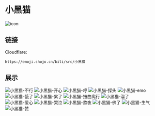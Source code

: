# 小黑猫
![icon](https://emoji.shojo.cn/bili/src/小黑猫/icon.png)
## 链接
Cloudflare:
```
https://emoji.shojo.cn/bili/src/小黑猫
```
## 展示
![小黑猫-不行](https://emoji.shojo.cn/bili/src/小黑猫/小黑猫-不行.png)
![小黑猫-开心](https://emoji.shojo.cn/bili/src/小黑猫/小黑猫-开心.png)
![小黑猫-哼](https://emoji.shojo.cn/bili/src/小黑猫/小黑猫-哼.png)
![小黑猫-探头](https://emoji.shojo.cn/bili/src/小黑猫/小黑猫-探头.png)
![小黑猫-emo](https://emoji.shojo.cn/bili/src/小黑猫/小黑猫-emo.png)
![小黑猫-饿了](https://emoji.shojo.cn/bili/src/小黑猫/小黑猫-饿了.png)
![小黑猫-累了](https://emoji.shojo.cn/bili/src/小黑猫/小黑猫-累了.png)
![小黑猫-扭曲爬行](https://emoji.shojo.cn/bili/src/小黑猫/小黑猫-扭曲爬行.png)
![小黑猫-溜了](https://emoji.shojo.cn/bili/src/小黑猫/小黑猫-溜了.png)
![小黑猫-爱心](https://emoji.shojo.cn/bili/src/小黑猫/小黑猫-爱心.png)
![小黑猫-哭泣](https://emoji.shojo.cn/bili/src/小黑猫/小黑猫-哭泣.png)
![小黑猫-熬夜](https://emoji.shojo.cn/bili/src/小黑猫/小黑猫-熬夜.png)
![小黑猫-佛了](https://emoji.shojo.cn/bili/src/小黑猫/小黑猫-佛了.png)
![小黑猫-生气](https://emoji.shojo.cn/bili/src/小黑猫/小黑猫-生气.png)
![小黑猫-赞](https://emoji.shojo.cn/bili/src/小黑猫/小黑猫-赞.png)
